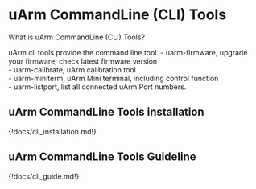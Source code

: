 # uArm CommandLine (CLI) Tools

What is uArm CommandLine (CLI) Tools?

uArm cli tools provide the command line tool.
    - uarm-firmware, upgrade your firmware, check latest firmware version   
    - uarm-calibrate, uArm calibration tool   
    - uarm-miniterm, uArm Mini terminal, including control function   
    - uarm-listport, list all connected uArm Port numbers.   

## uArm CommandLine Tools installation

{!docs/cli_installation.md!}

## uArm CommandLine Tools Guideline
{!docs/cli_guide.md!}
